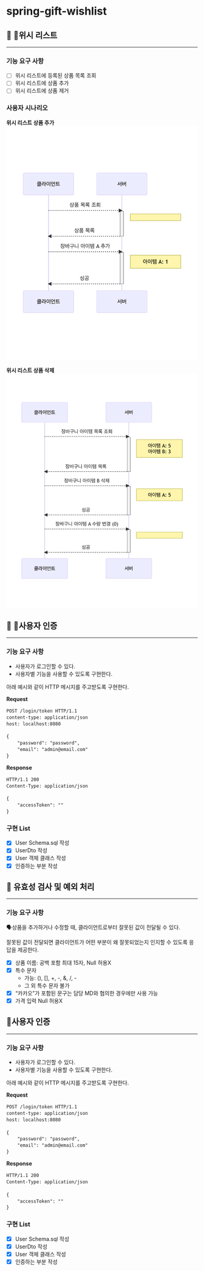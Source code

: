 # spring-gift-wishlist

## 🚀 👋위시 리스트

---
### 기능 요구 사항
- [ ] 위시 리스트에 등록된 상품 목록 조회
- [ ] 위시 리스트에 상품 추가
- [ ] 위시 리스트에 상품 제거

### 사용자 시나리오
**위시 리스트 상품 추가**
![img.png](img.png)

**위시 리스트 상품 삭제**
![img_1.png](img_1.png)

## **🚀 👋사용자 인증**

---
### 기능 요구 사항

- 사용자가 로그인할 수 있다.
- 사용자별 기능을 사용할 수 있도록 구현한다.

아래 예시와 같이 HTTP 메시지를 주고받도록 구현한다.

**Request**

```diff
POST /login/token HTTP/1.1
content-type: application/json
host: localhost:8080

{
    "password": "password",
    "email": "admin@email.com"
}

```

**Response**

```diff
HTTP/1.1 200 
Content-Type: application/json

{
    "accessToken": ""
}

```

### 구현 List

- [X]  User Schema.sql 작성
- [X]  UserDto 작성
- [X]  User 객체 클래스 작성
- [X]  인증하는 부분 작성

## 🚀 유효성 검사 및 예외 처리

---
### 기능 요구 사항

🗣️상품을 추가하거나 수정할 때, 클라이언트로부터 잘못된 값이 전달될 수 있다.

잘못된 값이 전달되면 클라이언트가 어떤 부분이 왜 잘못되었는지 인지할 수 있도록 응답을 제공한다.

- [X] 상품 이름: 공백 포함 최대 15자, Null 허용X
- [X] 특수 문자
  - 가능: (), [], +, -, &, /, -
  - 그 외 특수 문자 불가
- [X] “카카오”가 포함된 문구는 담당 MD와 협의한 경우에만 사용 가능
- [X] 가격 입력 Null 허용X

## **🚀사용자 인증**

---
### 기능 요구 사항

- 사용자가 로그인할 수 있다.
- 사용자별 기능을 사용할 수 있도록 구현한다.

아래 예시와 같이 HTTP 메시지를 주고받도록 구현한다.

**Request**

```diff
POST /login/token HTTP/1.1
content-type: application/json
host: localhost:8080

{
    "password": "password",
    "email": "admin@email.com"
}

```

**Response**

```diff
HTTP/1.1 200 
Content-Type: application/json

{
    "accessToken": ""
}

```

### 구현 List

- [X]  User Schema.sql 작성
- [X]  UserDto 작성
- [X]  User 객체 클래스 작성
- [X]  인증하는 부분 작성
